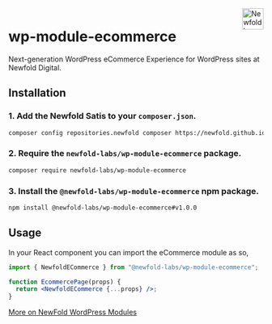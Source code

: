 <a href="https://newfold.com/" target="_blank">
    <img src="https://newfold.com/content/experience-fragments/newfold/site-header/master/_jcr_content/root/header/logo.coreimg.svg/1621395071423/newfold-digital.svg" alt="Newfold Logo" title="Newfold Digital" align="right" 
height="42" />
</a>

# wp-module-ecommerce

Next-generation WordPress eCommerce Experience for WordPress sites at Newfold Digital.

## Installation

### 1. Add the Newfold Satis to your `composer.json`.

 ```bash
 composer config repositories.newfold composer https://newfold.github.io/satis
 ```

### 2. Require the `newfold-labs/wp-module-ecommerce` package.

 ```bash
 composer require newfold-labs/wp-module-ecommerce
 ```

### 3. Install the `@newfold-labs/wp-module-ecommerce` npm package.

 ```bash
 npm install @newfold-labs/wp-module-ecommerce#v1.0.0
 ```
 
## Usage

In your React component you can import the eCommerce module as so,

```jsx
import { NewfoldECommerce } from "@newfold-labs/wp-module-ecommerce";

function EcommercePage(props) {
  return <NewfoldECommerce {...props} />;
}
```

[More on NewFold WordPress Modules](https://github.com/newfold-labs/wp-module-loader)